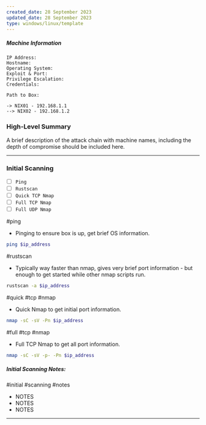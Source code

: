 ```yaml
---
created_date: 28 September 2023
updated_date: 28 September 2023
type: windows/linux/template
---
```

##### Machine Information
```
IP Address:
Hostname:
Operating System:
Exploit & Port:
Privilege Escalation:
Credentials:

Path to Box:

-> NIX01 - 192.168.1.1
--> NIX02 - 192.168.1.2
```
### High-Level Summary

A brief description of the attack chain with machine names, including the depth of compromise should be included here.

-------------
### Initial Scanning

- [ ] `Ping`
- [ ] `Rustscan`
- [ ] `Quick TCP Nmap`
- [ ] `Full TCP Nmap`
- [ ] `Full UDP Nmap`

#ping
- Pinging to ensure box is up, get brief OS information.
```bash
ping $ip_address
```

#rustscan 
- Typically way faster than nmap, gives very brief port information - but enough to get started while other nmap scripts run.
```bash
rustscan -a $ip_address
```

#quick #tcp #nmap 
- Quick Nmap to get initial port information.
```bash
nmap -sC -sV -Pn $ip_address
```

#full #tcp #nmap 
- Full TCP Nmap to get all port information.
```bash
nmap -sC -sV -p- -Pn $ip_address
```
##### Initial Scanning Notes:
#initial #scanning #notes
- NOTES
- NOTES
- NOTES
-------


